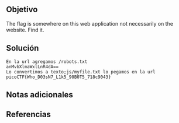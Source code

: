 
## Objetivo
The flag is somewhere on this web application not necessarily on the website. Find it.
## Solución
```
En la url agregamos /robots.txt
anMvbXlmaWxlLnR4dA==
Lo convertimos a texto;js/myfile.txt lo pegamos en la url
picoCTF{Who_D03sN7_L1k5_90B0T5_718c9043}
```
## Notas adicionales
## Referencias 
